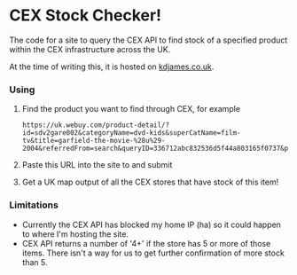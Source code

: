 # CEX Stock Checker! 

The code for a site to query the CEX API to find stock of a specified product within the CEX infrastructure across the UK.

At the time of writing this, it is hosted on [kdjames.co.uk](https://www.kdjames.co.uk). 

### Using

1. Find the product you want to find through CEX, for example

   ```
   https://uk.webuy.com/product-detail/?id=sdv2gare002&categoryName=dvd-kids&superCatName=film-tv&title=garfield-the-movie-%28u%29-2004&referredFrom=search&queryID=336712abc832536d5f44a803165f0737&position=1
   ```

2. Paste this URL into the site to and submit

3. Get a UK map output of all the CEX stores that have stock of this item!

### Limitations

- Currently the CEX API has blocked my home IP (ha) so it could happen to where I'm hosting the site. 
- CEX API returns a number of '4+' if the store has 5 or more of those items. There isn't a way for us to get further confirmation of more stock than 5.